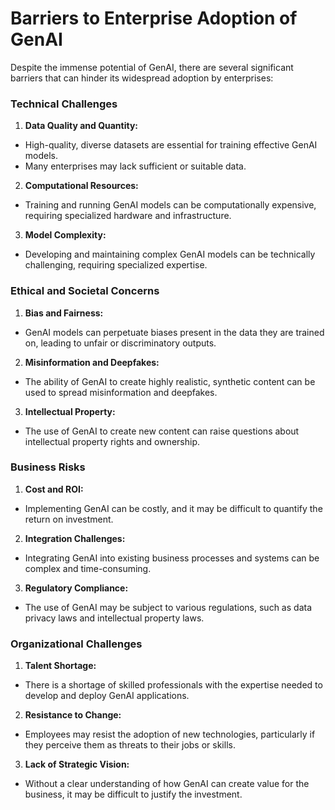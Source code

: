 # Barriers to Enterprise Adoption of GenAI

Despite the immense potential of GenAI, there are several significant barriers that can hinder its widespread adoption by enterprises:

### Technical Challenges
1. **Data Quality and Quantity:** 
- High-quality, diverse datasets are essential for training effective GenAI models.
- Many enterprises may lack sufficient or suitable data.

2. **Computational Resources:** 
- Training and running GenAI models can be computationally expensive, requiring specialized hardware and infrastructure.

3. **Model Complexity:** 
- Developing and maintaining complex GenAI models can be technically challenging, requiring specialized expertise.

### Ethical and Societal Concerns
1. **Bias and Fairness:** 
- GenAI models can perpetuate biases present in the data they are trained on, leading to unfair or discriminatory outputs.

2. **Misinformation and Deepfakes:** 
- The ability of GenAI to create highly realistic, synthetic content can be used to spread misinformation and deepfakes.

3. **Intellectual Property:**
- The use of GenAI to create new content can raise questions about intellectual property rights and ownership.

### Business Risks
1. **Cost and ROI:** 
- Implementing GenAI can be costly, and it may be difficult to quantify the return on investment.

2. **Integration Challenges:** 
- Integrating GenAI into existing business processes and systems can be complex and time-consuming.

3. **Regulatory Compliance:** 
- The use of GenAI may be subject to various regulations, such as data privacy laws and intellectual property laws.

### Organizational Challenges
1. **Talent Shortage:** 
- There is a shortage of skilled professionals with the expertise needed to develop and deploy GenAI applications.

2. **Resistance to Change:** 
- Employees may resist the adoption of new technologies, particularly if they perceive them as threats to their jobs or skills.

3. **Lack of Strategic Vision:** 
- Without a clear understanding of how GenAI can create value for the business, it may be difficult to justify the investment.
